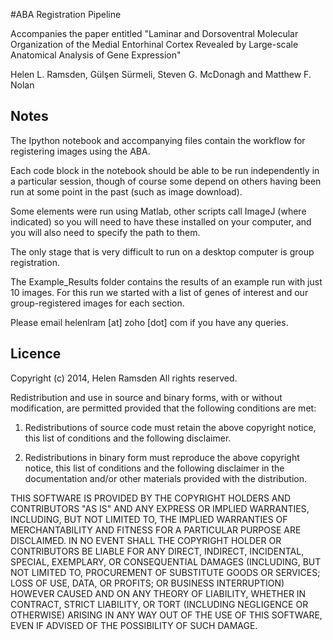 #ABA Registration Pipeline

Accompanies the paper entitled "Laminar and Dorsoventral Molecular Organization of the Medial Entorhinal Cortex Revealed by Large-scale Anatomical Analysis of Gene Expression"

Helen L. Ramsden, Gülşen Sürmeli, Steven G. McDonagh and Matthew F. Nolan

## Notes

The Ipython notebook and accompanying files contain the workflow for registering images using the ABA. 

Each code block in the notebook should be able to be run independently in a particular session, though of course some depend on others having been run at some point in the past (such as image download).

Some elements were run using Matlab, other scripts call ImageJ (where indicated) so you will need to have these installed on your computer, and you will also need to specify the path to them.

The only stage that is very difficult to run on a desktop computer is group registration.

The Example_Results folder contains the results of an example run with just 10 images. For this run we started with a list of genes of interest and our group-registered images for each section.

Please email helenlram [at] zoho [dot] com if you have any queries.

## Licence

Copyright (c) 2014, Helen Ramsden
All rights reserved.

Redistribution and use in source and binary forms, with or without modification, are permitted provided that the following conditions are met:

1. Redistributions of source code must retain the above copyright notice, this list of conditions and the following disclaimer.

2. Redistributions in binary form must reproduce the above copyright notice, this list of conditions and the following disclaimer in the documentation and/or other materials provided with the distribution.

THIS SOFTWARE IS PROVIDED BY THE COPYRIGHT HOLDERS AND CONTRIBUTORS "AS IS" AND ANY EXPRESS OR IMPLIED WARRANTIES, INCLUDING, BUT NOT LIMITED TO, THE IMPLIED WARRANTIES OF MERCHANTABILITY AND FITNESS FOR A PARTICULAR PURPOSE ARE DISCLAIMED. IN NO EVENT SHALL THE COPYRIGHT HOLDER OR CONTRIBUTORS BE LIABLE FOR ANY DIRECT, INDIRECT, INCIDENTAL, SPECIAL, EXEMPLARY, OR CONSEQUENTIAL DAMAGES (INCLUDING, BUT NOT LIMITED TO, PROCUREMENT OF SUBSTITUTE GOODS OR SERVICES; LOSS OF USE, DATA, OR PROFITS; OR BUSINESS INTERRUPTION) HOWEVER CAUSED AND ON ANY THEORY OF LIABILITY, WHETHER IN CONTRACT, STRICT LIABILITY, OR TORT (INCLUDING NEGLIGENCE OR OTHERWISE) ARISING IN ANY WAY OUT OF THE USE OF THIS SOFTWARE, EVEN IF ADVISED OF THE POSSIBILITY OF SUCH DAMAGE.